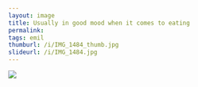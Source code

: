 ```yaml
---
layout: image
title: Usually in good mood when it comes to eating
permalink: 
tags: emil
thumburl: /i/IMG_1484_thumb.jpg
slideurl: /i/IMG_1484.jpg 
---
```

![]({{site.url}}/i/IMG_1484.jpg)
